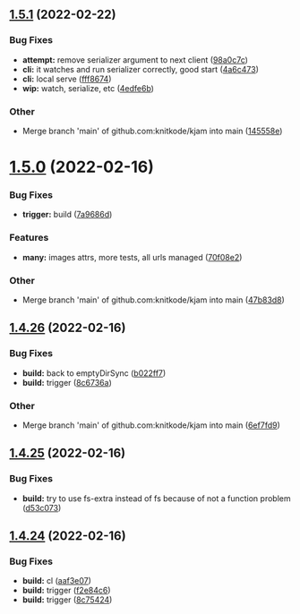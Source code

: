 ## [1.5.1](https://github.com/knitkode/kjam/compare/v1.5.0...v1.5.1) (2022-02-22)

### Bug Fixes

- **attempt:** remove serializer argument to next client ([98a0c7c](https://github.com/knitkode/kjam/commit/98a0c7c1cbf712b29694ab610f9b24625055b3ce))
- **cli:** it watches and run serializer correctly, good start ([4a6c473](https://github.com/knitkode/kjam/commit/4a6c473a157358283faa32c1d0c22bf586f48b38))
- **cli:** local serve ([fff8674](https://github.com/knitkode/kjam/commit/fff8674fdca58ff8f6fc5f61f7b7f8a4908e4c53))
- **wip:** watch, serialize, etc ([4edfe6b](https://github.com/knitkode/kjam/commit/4edfe6b2be1204a84a5f328038cb0a97ddf30bc5))

### Other

- Merge branch 'main' of github.com:knitkode/kjam into main ([145558e](https://github.com/knitkode/kjam/commit/145558ea595c69b7c38cf4b77d5676e8bd811171))

# [1.5.0](https://github.com/knitkode/kjam/compare/v1.4.26...v1.5.0) (2022-02-16)

### Bug Fixes

- **trigger:** build ([7a9686d](https://github.com/knitkode/kjam/commit/7a9686d1334915650cab767acbf250ba73c93154))

### Features

- **many:** images attrs, more tests, all urls managed ([70f08e2](https://github.com/knitkode/kjam/commit/70f08e2a391d58984a0ce9798f6a8ff9ad7d6f8d))

### Other

- Merge branch 'main' of github.com:knitkode/kjam into main ([47b83d8](https://github.com/knitkode/kjam/commit/47b83d80455703ba492c7076da9e5953a4138652))

## [1.4.26](https://github.com/knitkode/kjam/compare/v1.4.25...v1.4.26) (2022-02-16)

### Bug Fixes

- **build:** back to emptyDirSync ([b022ff7](https://github.com/knitkode/kjam/commit/b022ff786debe4d04bc04987b7c84e851c11f529))
- **build:** trigger ([8c6736a](https://github.com/knitkode/kjam/commit/8c6736ac322c770f77f4a0bb17819311816134a2))

### Other

- Merge branch 'main' of github.com:knitkode/kjam into main ([6ef7fd9](https://github.com/knitkode/kjam/commit/6ef7fd9d1b474778cb9e8cc2332bdb62cb3de05b))

## [1.4.25](https://github.com/knitkode/kjam/compare/v1.4.24...v1.4.25) (2022-02-16)

### Bug Fixes

- **build:** try to use fs-extra instead of fs because of not a function problem ([d53c073](https://github.com/knitkode/kjam/commit/d53c073ce28fea22f4f0957dbcac40d1b72524f6))

## [1.4.24](https://github.com/knitkode/kjam/compare/v1.4.23...v1.4.24) (2022-02-16)

### Bug Fixes

- **build:** cl ([aaf3e07](https://github.com/knitkode/kjam/commit/aaf3e07af0ee4733b705af251d5f1ee4c8efe636))
- **build:** trigger ([f2e84c6](https://github.com/knitkode/kjam/commit/f2e84c6c177542d12c65463365d1b63be19aec48))
- **build:** trigger ([8c75424](https://github.com/knitkode/kjam/commit/8c754241a360897f6fe50a0414abd34dc096248b))

